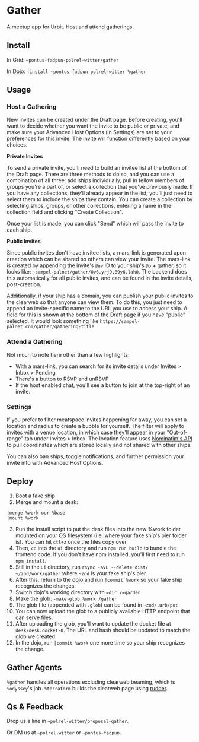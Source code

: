 # Gather
A meetup app for Urbit. Host and attend gatherings. 

## Install
In Grid: `~pontus-fadpun-polrel-witter/gather`

In Dojo: `|install ~pontus-fadpun-polrel-witter %gather`

## Usage

### Host a Gathering

New invites can be created under the Draft page. Before creating, you'll want to decide whether you want the invite to be public or private, and make sure your Advanced Host Options (in Settings) are set to your preferences for this invite. The invite will function differently based on your choices.

**Private Invites**

To send a private invite, you'll need to build an invitee list at the bottom of the Draft page. There are three methods to do so, and you can use a combination of all three: add ships individually, pull in fellow members of groups you're a part of, or select a collection that you've previously made. If you have any collections, they'll already appear in the list; you'll just need to select them to include the ships they contain. You can create a collection by selecting ships, groups, or other collections, entering a name in the collection field and clicking "Create Collection".

Once your list is made, you can click "Send" which will pass the invite to each ship.

**Public Invites**

Since public invites don't have invitee lists, a mars-link is generated upon creation which can be shared so others can view your invite. The mars-link is created by appending the invite's `@uv` ID to your ship's `@p` + gather, so it looks like: `~sampel-palnet/gather/0v6.yrj9.89y6.lah0`. The backend does this automatically for all public invites, and can be found in the invite details, post-creation. 

Additionally, if your ship has a domain, you can publish your public invites to the clearweb so that anyone can view them. To do this, you just need to append an invite-specific name to the URL you use to access your ship. A field for this is shown at the bottom of the Draft page if you have "public" selected. It would look something like `https://sampel-palnet.com/gather/gathering-title`

### Attend a Gathering

Not much to note here other than a few highlights:
- With a mars-link, you can search for its invite details under Invites > Inbox > Pending
- There's a button to RSVP and unRSVP
- If the host enabled chat, you'll see a button to join at the top-right of an invite. 

### Settings
If you prefer to filter meatspace invites happening far away, you can set a location and radius to create a bubble for yourself. The filter will apply to invites with a venue location, in which case they'll appear in your "Out-of-range" tab under Invites > Inbox. The location feature uses [Nominatim's API](https://nominatim.org/release-docs/develop/api/Search/) to pull coordinates which are stored locally and not shared with other ships. 

You can also ban ships, toggle notifications, and further permission your invite info with Advanced Host Options. 

## Deploy

1. Boot a fake ship
2. Merge and mount a desk:
```
|merge %work our %base
|mount %work
```
3. Run the install script to put the desk files into the new %work folder mounted on your OS filesystem (i.e. where your fake ship's pier folder is). You can hit `ctl+z` once the files copy over.
4. Then, `cd` into the `ui` directory and run `npm run build` to bundle the frontend code. If you don't have npm installed, you'll first need to run `npm install`.
5. Still in the `ui` directory, run `rsync -avL --delete dist/ ~/zod/work/gather` where `~zod` is your fake ship's pier.
5. After this, return to the dojo and run `|commit %work` so your fake ship recognizes the changes.
6. Switch dojo's working directory with `=dir /=garden`
7. Make the glob: `-make-glob %work /gather` 
8. The glob file (appended with `.glob`) can be found in `~zod/.urb/put` 
9. You can now upload the glob to a publicly available HTTP endpoint that can serve files. 
10. After uploading the glob, you'll want to update the docket file at `desk/desk.docket-0`. The URL and hash should be updated to match the glob we created.
11. In the dojo, run `|commit %work` one more time so your ship recognizes the change. 

## Gather Agents

`%gather` handles all operations excluding clearweb beaming, which is `%odyssey`'s job. `%terraform` builds the clearweb page using [rudder](https://github.com/Fang-/suite/blob/master/lib/rudder.hoon).

## Qs & Feedback

Drop us a line in `~polrel-witter/proposal-gather`.

Or DM us at `~polrel-witter` or `~pontus-fadpun`.
